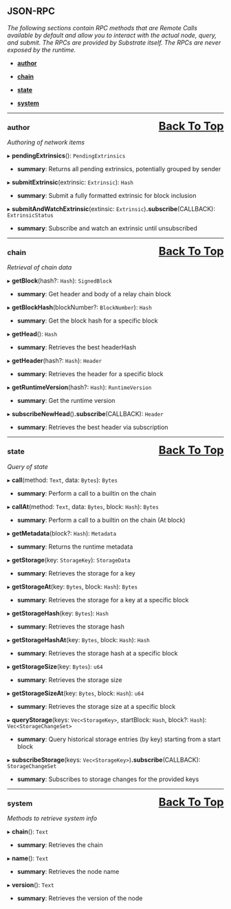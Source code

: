 ## <a id='top' style='text-decoration: none;'>JSON-RPC

_The following sections contain RPC methods that are Remote Calls available by default and allow you to interact with the actual node, query, and submit. The RPCs are provided by Substrate itself. The RPCs are never exposed by the runtime._
- **[author](#author)**

- **[chain](#chain)**

- **[state](#state)**

- **[system](#system)**


___
<a href='#top' style='float: right; font-size: 1.6rem; font-weight: bold;'>Back To Top</a>

### <a id='author'></a>author

_Authoring of network items_

▸ **pendingExtrinsics**(): `PendingExtrinsics`
- **summary**: Returns all pending extrinsics, potentially grouped by sender

▸ **submitExtrinsic**(extrinsic: `Extrinsic`): `Hash`
- **summary**: Submit a fully formatted extrinsic for block inclusion

▸ **submitAndWatchExtrinsic**(extinsic: `Extrinsic`)**.subscribe**(CALLBACK): `ExtrinsicStatus`
- **summary**: Subscribe and watch an extrinsic until unsubscribed

___
<a href='#top' style='float: right; font-size: 1.6rem; font-weight: bold;'>Back To Top</a>

### <a id='chain'></a>chain

_Retrieval of chain data_

▸ **getBlock**(hash?: `Hash`): `SignedBlock`
- **summary**: Get header and body of a relay chain block

▸ **getBlockHash**(blockNumber?: `BlockNumber`): `Hash`
- **summary**: Get the block hash for a specific block

▸ **getHead**(): `Hash`
- **summary**: Retrieves the best headerHash

▸ **getHeader**(hash?: `Hash`): `Header`
- **summary**: Retrieves the header for a specific block

▸ **getRuntimeVersion**(hash?: `Hash`): `RuntimeVersion`
- **summary**: Get the runtime version

▸ **subscribeNewHead**()**.subscribe**(CALLBACK): `Header`
- **summary**: Retrieves the best header via subscription

___
<a href='#top' style='float: right; font-size: 1.6rem; font-weight: bold;'>Back To Top</a>

### <a id='state'></a>state

_Query of state_

▸ **call**(method: `Text`, data: `Bytes`): `Bytes`
- **summary**: Perform a call to a builtin on the chain

▸ **callAt**(method: `Text`, data: `Bytes`, block: `Hash`): `Bytes`
- **summary**: Perform a call to a builtin on the chain (At block)

▸ **getMetadata**(block?: `Hash`): `Metadata`
- **summary**: Returns the runtime metadata

▸ **getStorage**(key: `StorageKey`): `StorageData`
- **summary**: Retrieves the storage for a key

▸ **getStorageAt**(key: `Bytes`, block: `Hash`): `Bytes`
- **summary**: Retrieves the storage for a key at a specific block

▸ **getStorageHash**(key: `Bytes`): `Hash`
- **summary**: Retrieves the storage hash

▸ **getStorageHashAt**(key: `Bytes`, block: `Hash`): `Hash`
- **summary**: Retrieves the storage hash at a specific block

▸ **getStorageSize**(key: `Bytes`): `u64`
- **summary**: Retrieves the storage size

▸ **getStorageSizeAt**(key: `Bytes`, block: `Hash`): `u64`
- **summary**: Retrieves the storage size at a specific block

▸ **queryStorage**(keys: `Vec<StorageKey>`, startBlock: `Hash`, block?: `Hash`): `Vec<StorageChangeSet>`
- **summary**: Query historical storage entries (by key) starting from a start block

▸ **subscribeStorage**(keys: `Vec<StorageKey>`)**.subscribe**(CALLBACK): `StorageChangeSet`
- **summary**: Subscribes to storage changes for the provided keys

___
<a href='#top' style='float: right; font-size: 1.6rem; font-weight: bold;'>Back To Top</a>

### <a id='system'></a>system

_Methods to retrieve system info_

▸ **chain**(): `Text`
- **summary**: Retrieves the chain

▸ **name**(): `Text`
- **summary**: Retrieves the node name

▸ **version**(): `Text`
- **summary**: Retrieves the version of the node
